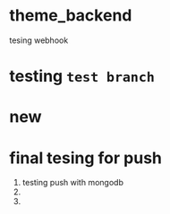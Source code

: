 # theme_backend

tesing webhook


# testing `test branch`
new
=======
# final tesing for push


1. testing push with mongodb
2.
3. 
